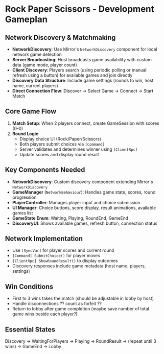# Rock Paper Scissors - Development Gameplan

## Network Discovery & Matchmaking
- **NetworkDiscovery**: Use Mirror's `NetworkDiscovery` component for local network game detection
- **Server Broadcasting**: Host broadcasts game availability with custom data (game mode, player count)
- **Client Discovery**: Players search (using periodic polling or manual refresh using a button) for available games and join directly
- **Discovery Data Structure**: Include game settings (rounds to win, host name, current players)
- **Direct Connection Flow**: Discover → Select Game → Connect → Start Match

## Core Game Flow
1. **Match Setup**: When 2 players connect, create GameSession with scores (0-0)
2. **Round Logic**: 
   - Display choice UI (Rock/Paper/Scissors)
   - Both players submit choices via `[Command]`
   - Server validates and determines winner using `[ClientRpc]`
   - Update scores and display round result

## Key Components Needed
- **NetworkDiscovery**: Custom discovery component extending Mirror's `NetworkDiscovery`
- **GameManager** (`NetworkBehaviour`): Handles game state, scores, round progression
- **PlayerController**: Manages player input and choice submission
- **UI Manager**: Choice buttons, score display, result animations, available games list
- **GameState Enum**: Waiting, Playing, RoundEnd, GameEnd
- **DiscoveryUI**: Shows available games, refresh button, connection status

## Network Implementation
- Use `[SyncVar]` for player scores and current round
- `[Command] SubmitChoice()` for player moves
- `[ClientRpc] ShowRoundResult()` to display outcomes
- Discovery responses include game metadata (host name, players, settings)

## Win Conditions
- First to 3 wins takes the match (should be adjustable in lobby by host)
- Handle disconnections ?? count as forfeit ??
- Return to lobby after game completion (maybe save number of total game wins beside each player?)

## Essential States
Discovery → WaitingForPlayers → Playing → RoundResult → (repeat until 3 wins) → GameEnd → Lobby